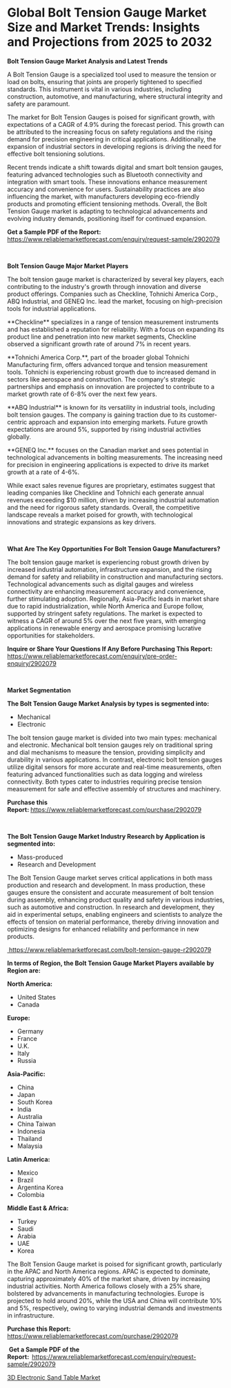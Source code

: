 <p><h1>Global Bolt Tension Gauge Market Size and Market Trends: Insights and Projections from 2025 to 2032</h1></p><p><strong>Bolt Tension Gauge Market Analysis and Latest Trends</strong></p>
<p><p>A Bolt Tension Gauge is a specialized tool used to measure the tension or load on bolts, ensuring that joints are properly tightened to specified standards. This instrument is vital in various industries, including construction, automotive, and manufacturing, where structural integrity and safety are paramount.</p><p>The market for Bolt Tension Gauges is poised for significant growth, with expectations of a CAGR of 4.9% during the forecast period. This growth can be attributed to the increasing focus on safety regulations and the rising demand for precision engineering in critical applications. Additionally, the expansion of industrial sectors in developing regions is driving the need for effective bolt tensioning solutions.</p><p>Recent trends indicate a shift towards digital and smart bolt tension gauges, featuring advanced technologies such as Bluetooth connectivity and integration with smart tools. These innovations enhance measurement accuracy and convenience for users. Sustainability practices are also influencing the market, with manufacturers developing eco-friendly products and promoting efficient tensioning methods. Overall, the Bolt Tension Gauge market is adapting to technological advancements and evolving industry demands, positioning itself for continued expansion.</p></p>
<p><strong>Get a Sample PDF of the Report:&nbsp;</strong> <a href="https://www.reliablemarketforecast.com/enquiry/request-sample/2902079?utm_campaign=3324&utm_medium=2&utm_source=Github&utm_content=ia&utm_term=11032025&utm_id=bolt-tension-gauge">https://www.reliablemarketforecast.com/enquiry/request-sample/2902079</a></p>
<p>&nbsp;</p>
<p><strong>Bolt Tension Gauge Major Market Players</strong></p>
<p><p>The bolt tension gauge market is characterized by several key players, each contributing to the industry's growth through innovation and diverse product offerings. Companies such as Checkline, Tohnichi America Corp., ABQ Industrial, and GENEQ Inc. lead the market, focusing on high-precision tools for industrial applications.</p><p>**Checkline** specializes in a range of tension measurement instruments and has established a reputation for reliability. With a focus on expanding its product line and penetration into new market segments, Checkline observed a significant growth rate of around 7% in recent years. </p><p>**Tohnichi America Corp.**, part of the broader global Tohnichi Manufacturing firm, offers advanced torque and tension measurement tools. Tohnichi is experiencing robust growth due to increased demand in sectors like aerospace and construction. The company's strategic partnerships and emphasis on innovation are projected to contribute to a market growth rate of 6-8% over the next few years.</p><p>**ABQ Industrial** is known for its versatility in industrial tools, including bolt tension gauges. The company is gaining traction due to its customer-centric approach and expansion into emerging markets. Future growth expectations are around 5%, supported by rising industrial activities globally.</p><p>**GENEQ Inc.** focuses on the Canadian market and sees potential in technological advancements in bolting measurements. The increasing need for precision in engineering applications is expected to drive its market growth at a rate of 4-6%.</p><p>While exact sales revenue figures are proprietary, estimates suggest that leading companies like Checkline and Tohnichi each generate annual revenues exceeding $10 million, driven by increasing industrial automation and the need for rigorous safety standards. Overall, the competitive landscape reveals a market poised for growth, with technological innovations and strategic expansions as key drivers.</p></p>
<p>&nbsp;</p>
<p><strong>What Are The Key Opportunities For Bolt Tension Gauge Manufacturers?</strong></p>
<p><p>The bolt tension gauge market is experiencing robust growth driven by increased industrial automation, infrastructure expansion, and the rising demand for safety and reliability in construction and manufacturing sectors. Technological advancements such as digital gauges and wireless connectivity are enhancing measurement accuracy and convenience, further stimulating adoption. Regionally, Asia-Pacific leads in market share due to rapid industrialization, while North America and Europe follow, supported by stringent safety regulations. The market is expected to witness a CAGR of around 5% over the next five years, with emerging applications in renewable energy and aerospace promising lucrative opportunities for stakeholders.</p></p>
<p><strong>Inquire or Share Your Questions If Any Before Purchasing This Report:</strong> <a href="https://www.reliablemarketforecast.com/enquiry/pre-order-enquiry/2902079?utm_campaign=3324&utm_medium=2&utm_source=Github&utm_content=ia&utm_term=11032025&utm_id=bolt-tension-gauge">https://www.reliablemarketforecast.com/enquiry/pre-order-enquiry/2902079</a></p>
<p>&nbsp;</p>
<p><strong>Market Segmentation</strong></p>
<p><strong>The Bolt Tension Gauge Market Analysis by types is segmented into:</strong></p>
<p><ul><li>Mechanical</li><li>Electronic</li></ul></p>
<p><p>The bolt tension gauge market is divided into two main types: mechanical and electronic. Mechanical bolt tension gauges rely on traditional spring and dial mechanisms to measure the tension, providing simplicity and durability in various applications. In contrast, electronic bolt tension gauges utilize digital sensors for more accurate and real-time measurements, often featuring advanced functionalities such as data logging and wireless connectivity. Both types cater to industries requiring precise tension measurement for safe and effective assembly of structures and machinery.</p></p>
<p><strong>Purchase this Report:&nbsp;</strong><a href="https://www.reliablemarketforecast.com/purchase/2902079?utm_campaign=3324&utm_medium=2&utm_source=Github&utm_content=ia&utm_term=11032025&utm_id=bolt-tension-gauge">https://www.reliablemarketforecast.com/purchase/2902079</a></p>
<p>&nbsp;</p>
<p><strong>The Bolt Tension Gauge Market Industry Research by Application is segmented into:</strong></p>
<p><ul><li>Mass-produced</li><li>Research and Development</li></ul></p>
<p><p>The Bolt Tension Gauge market serves critical applications in both mass production and research and development. In mass production, these gauges ensure the consistent and accurate measurement of bolt tension during assembly, enhancing product quality and safety in various industries, such as automotive and construction. In research and development, they aid in experimental setups, enabling engineers and scientists to analyze the effects of tension on material performance, thereby driving innovation and optimizing designs for enhanced reliability and performance in new products.</p></p>
<p><a href="https://www.reliablemarketforecast.com/bolt-tension-gauge-r2902079?utm_campaign=3324&utm_medium=2&utm_source=Github&utm_content=ia&utm_term=11032025&utm_id=bolt-tension-gauge">&nbsp;https://www.reliablemarketforecast.com/bolt-tension-gauge-r2902079</a></p>
<p><strong>In terms of Region, the Bolt Tension Gauge Market Players available by Region are:</strong></p>
<p>
    <p> <strong> North America: </strong>
        <ul>
            <li>United States</li>
            <li>Canada</li>
        </ul>
        </p> 
    <p> <strong> Europe: </strong>
        <ul>
            <li>Germany</li>
            <li>France</li>
            <li>U.K.</li>
            <li>Italy</li>
            <li>Russia</li>
        </ul>
        </p> 
    <p> <strong> Asia-Pacific: </strong>
        <ul>
            <li>China</li>
            <li>Japan</li>
            <li>South Korea</li>
            <li>India</li>
            <li>Australia</li>
            <li>China Taiwan</li>
            <li>Indonesia</li>
            <li>Thailand</li>
            <li>Malaysia</li>
        </ul>
        </p> 
    <p> <strong> Latin America: </strong>
        <ul>
            <li>Mexico</li>
            <li>Brazil</li>
            <li>Argentina Korea</li>
            <li>Colombia</li>
        </ul>
        </p> 
    <p> <strong> Middle East & Africa: </strong>
        <ul>
            <li>Turkey</li>
            <li>Saudi</li>
            <li>Arabia</li>
            <li>UAE</li>
            <li>Korea</li>
        </ul>
    </p>
    </p>
<p><p>The Bolt Tension Gauge market is poised for significant growth, particularly in the APAC and North America regions. APAC is expected to dominate, capturing approximately 40% of the market share, driven by increasing industrial activities. North America follows closely with a 25% share, bolstered by advancements in manufacturing technologies. Europe is projected to hold around 20%, while the USA and China will contribute 10% and 5%, respectively, owing to varying industrial demands and investments in infrastructure.</p></p>
<p><strong>Purchase this Report: </strong><a href="https://www.reliablemarketforecast.com/purchase/2902079?utm_campaign=3324&utm_medium=2&utm_source=Github&utm_content=ia&utm_term=11032025&utm_id=bolt-tension-gauge">https://www.reliablemarketforecast.com/purchase/2902079</a></p>
<p>&nbsp;<strong>Get a Sample PDF of the Report:&nbsp;&nbsp;</strong><a href="https://www.reliablemarketforecast.com/enquiry/request-sample/2902079?utm_campaign=3324&utm_medium=2&utm_source=Github&utm_content=ia&utm_term=11032025&utm_id=bolt-tension-gauge">https://www.reliablemarketforecast.com/enquiry/request-sample/2902079</a></p>
<p><strong></strong></p>
<p><p><a href="https://github.com/zemonarutaep/Market-Research-Report-List-1/blob/main/3d-electronic-sand-table-market.md?utm_campaign=3324&utm_medium=2&utm_source=Github&utm_content=ia&utm_term=11032025&utm_id=bolt-tension-gauge">3D Electronic Sand Table Market</a></p></p>